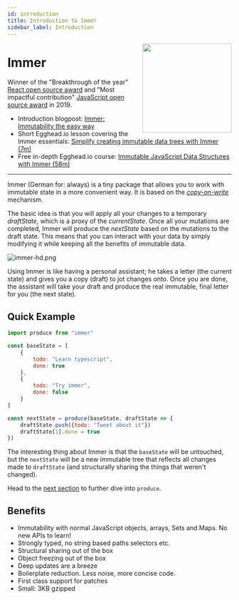 ```yaml
---
id: introduction
title: Introduction to Immer
sidebar_label: Introduction
---
```


<center>
<div data-ea-publisher="immerjs" data-ea-type="image" class="horizontal bordered"></div>
</center>

<img src="/immer/img/immer-logo.svg" height="200px" align="right"/>

# Immer

Winner of the "Breakthrough of the year" [React open source award](https://osawards.com/react/) and "Most impactful contribution" [JavaScript open source award](https://osawards.com/javascript/) in 2019.

- Introduction blogpost: [Immer: Immutability the easy way](https://medium.com/@mweststrate/introducing-immer-immutability-the-easy-way-9d73d8f71cb3)
- Short Egghead.io lesson covering the Immer essentials: [Simplify creating immutable data trees with Immer (7m)](https://egghead.io/lessons/redux-simplify-creating-immutable-data-trees-with-immer)
- Free in-depth Egghead.io course: [Immutable JavaScript Data Structures with Immer (58m)](https://egghead.io/courses/immutable-javascript-data-structures-with-immer)

---

Immer (German for: always) is a tiny package that allows you to work with immutable state in a more convenient way. It is based on the [_copy-on-write_](https://en.wikipedia.org/wiki/Copy-on-write) mechanism.

The basic idea is that you will apply all your changes to a temporary _draftState_, which is a proxy of the _currentState_. Once all your mutations are completed, Immer will produce the _nextState_ based on the mutations to the draft state. This means that you can interact with your data by simply modifying it while keeping all the benefits of immutable data.

![immer-hd.png](/immer/img/immer.png)

Using Immer is like having a personal assistant; he takes a letter (the current state) and gives you a copy (draft) to jot changes onto. Once you are done, the assistant will take your draft and produce the real immutable, final letter for you (the next state).

## Quick Example

```javascript
import produce from "immer"

const baseState = [
	{
		todo: "Learn typescript",
		done: true
	},
	{
		todo: "Try immer",
		done: false
	}
]

const nextState = produce(baseState, draftState => {
	draftState.push({todo: "Tweet about it"})
	draftState[1].done = true
})
```

The interesting thing about Immer is that the `baseState` will be untouched, but the `nextState` will be a new immutable tree that reflects all changes made to `draftState` (and structurally sharing the things that weren't changed).

Head to the [next section](produce) to further dive into `produce`.

## Benefits

- Immutability with normal JavaScript objects, arrays, Sets and Maps. No new APIs to learn!
- Strongly typed, no string based paths selectors etc.
- Structural sharing out of the box
- Object freezing out of the box
- Deep updates are a breeze
- Boilerplate reduction. Less noise, more concise code.
- First class support for patches
- Small: 3KB gzipped

